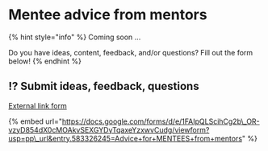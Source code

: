 # Mentee advice from mentors

{% hint style="info" %}
Coming soon ... 

Do you have ideas, content, feedback, and/or questions? Fill out the form below!
{% endhint %}

## ⁉ Submit ideas, feedback, questions

[External link form](https://docs.google.com/forms/d/e/1FAIpQLScihCg2b_OR-vzyD854dX0cMOAkvSEXGYDyTqaxeYzxwvCudg/viewform?usp=pp_url&entry.583326245=Advice+for+MENTEES+from+mentors)

{% embed url="https://docs.google.com/forms/d/e/1FAIpQLScihCg2b\_OR-vzyD854dX0cMOAkvSEXGYDyTqaxeYzxwvCudg/viewform?usp=pp\_url&entry.583326245=Advice+for+MENTEES+from+mentors" %}



